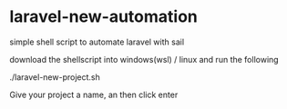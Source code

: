 # laravel-new-automation
simple shell script to automate laravel with sail

download the shellscript into windows(wsl) / linux and run the following

./laravel-new-project.sh

Give your project a name, an then click enter
